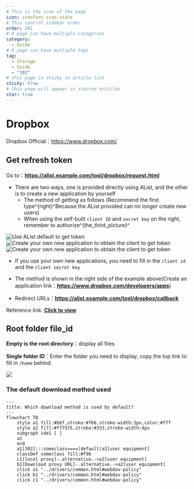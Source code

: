 ```yaml
---
# This is the icon of the page
icon: iconfont icon-state
# This control sidebar order
order: 241
# A page can have multiple categories
category:
  - Guide
# A page can have multiple tags
tag:
  - Storage
  - Guide
  - "302"
# this page is sticky in article list
sticky: true
# this page will appear in starred articles
star: true
---
```


# Dropbox

Dropbox Official：https://www.dropbox.com/



## **Get refresh token**

Go to：**https://alist.example.com/tool/dropbox/request.html**

- There are two ways, one is provided directly using AList, and the other is to create a new application by yourself
  - The method of getting as follows (Recommend the first type^{right}^Because the AList provided can no longer create new users)
  - When using the self-built `client ID` and `secret key` on the right, remember to authorize^{the_third_picture}^

<div class="image-preview">  
    <img src="/img/drivers/dropbox/dropbox-1.png" alt="Use AList default to get token" title="Use AList default to get token"/>
    <img src="/img/drivers/dropbox/dropbox-2.png" alt="Create your own new application to obtain the client to get token" title="Create your own new application to obtain the client to get token"/>
    <img src="/img/drivers/dropbox/dropbox-2-2.png" alt="Create your own new application to obtain the client to get token" title="Create your own new application to obtain the client to get token"/>
</div>



- If you use your own new applications, you need to fill in the `client id` and the `client secret key`

- The method is shown in the right side of the example above(Create an application link：**https://www.dropbox.com/developers/apps**)

- Redirect URLs：**https://alist.example.com/tool/dropbox/callback**

Reference link: [**Click to view**](https://github.com/alist-org/alist/commit/cfee536b96f38e5ba3f3575fab4e89f6c0e1bc5b#commitcomment-119688700)



## **Root folder file_id**

**Empty is the root directory**：display all files

**Single folder ID**：Enter the folder you need to display, copy the top link to fill in `/home` behind

![](/img/drivers/dropbox/folder_id.png)




### **The default download method used**


```mermaid
---
title: Which download method is used by default?
---
flowchart TB
    style a1 fill:#bbf,stroke:#f66,stroke-width:2px,color:#fff
    style a2 fill:#ff7575,stroke:#333,stroke-width:4px
    subgraph ide1 [ ]
    a1
    end
    a1[302]:::someclass====|default|a2[user equipment]
    classDef someclass fill:#f96
    c1[local proxy]-.alternative.->a2[user equipment]
    b1[Download proxy URL]-.alternative.->a2[user equipment]
    click a1 "../drivers/common.html#webdav-policy"
    click b1 "../drivers/common.html#webdav-policy"
    click c1 "../drivers/common.html#webdav-policy"
```